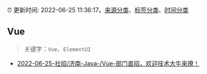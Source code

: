 :alarm_clock: 更新时间: 2022-06-25 11:36:17。[来源分类](../README.md)、[标签分类](../TAGS.md)、[时间分类](../TIMELINE.md)

## Vue


> 关键字：`Vue`、`ElementUI`



- [2022-06-25-社招/济南-Java-/Vue-部门直招，欢迎技术大牛来撩！](https://www.v2ex.com/t/862124) 